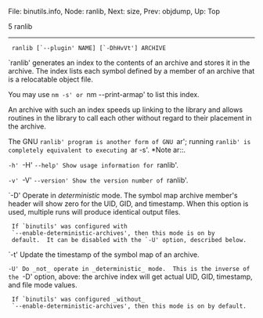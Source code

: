 File: binutils.info,  Node: ranlib,  Next: size,  Prev: objdump,  Up: Top

5 ranlib
********

     ranlib [`--plugin' NAME] [`-DhHvVt'] ARCHIVE

   `ranlib' generates an index to the contents of an archive and stores
it in the archive.  The index lists each symbol defined by a member of
an archive that is a relocatable object file.

   You may use `nm -s' or `nm --print-armap' to list this index.

   An archive with such an index speeds up linking to the library and
allows routines in the library to call each other without regard to
their placement in the archive.

   The GNU `ranlib' program is another form of GNU `ar'; running
`ranlib' is completely equivalent to executing `ar -s'.  *Note ar::.

`-h'
`-H'
`--help'
     Show usage information for `ranlib'.

`-v'
`-V'
`--version'
     Show the version number of `ranlib'.

`-D'
     Operate in _deterministic_ mode.  The symbol map archive member's
     header will show zero for the UID, GID, and timestamp.  When this
     option is used, multiple runs will produce identical output files.

     If `binutils' was configured with
     `--enable-deterministic-archives', then this mode is on by
     default.  It can be disabled with the `-U' option, described below.

`-t'
     Update the timestamp of the symbol map of an archive.

`-U'
     Do _not_ operate in _deterministic_ mode.  This is the inverse of
     the `-D' option, above: the archive index will get actual UID,
     GID, timestamp, and file mode values.

     If `binutils' was configured _without_
     `--enable-deterministic-archives', then this mode is on by default.


